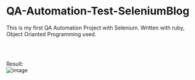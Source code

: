 # QA-Automation-Test-SeleniumBlog
<p>This is my first QA Automation Project with Selenium. Written with ruby, 
Object Orianted Programming used. <p/>
<br><br>

Result:
<br>
![image](https://user-images.githubusercontent.com/61010367/170892663-5b353d4d-5c24-4de6-a8a2-3858ead47666.png)
